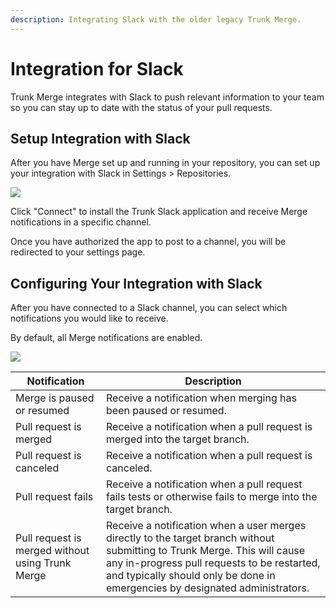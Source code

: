 ```yaml
---
description: Integrating Slack with the older legacy Trunk Merge.
---
```


# Integration for Slack

Trunk Merge integrates with Slack to push relevant information to your team so you can stay up to date with the status of your pull requests.

## Setup Integration with Slack

After you have Merge set up and running in your repository, you can set up your integration with Slack in Settings > Repositories.

![ ](https://files.readme.io/9fd48c3-Screen_Shot_2022-09-13_at_2.19.48_PM.png)

Click "Connect" to install the Trunk Slack application and receive Merge notifications in a specific channel.

Once you have authorized the app to post to a channel, you will be redirected to your settings page.

## Configuring Your Integration with Slack

After you have connected to a Slack channel, you can select which notifications you would like to receive.

By default, all Merge notifications are enabled.

![ ](https://files.readme.io/8171abe-Screen_Shot_2022-09-13_at_2.47.00_PM.png)

| Notification                                     | Description                                                                                                                                                                                                                                              |
| ------------------------------------------------ | -------------------------------------------------------------------------------------------------------------------------------------------------------------------------------------------------------------------------------------------------------- |
| Merge is paused or resumed                       | Receive a notification when merging has been paused or resumed.                                                                                                                                                                                          |
| Pull request is merged                           | Receive a notification when a pull request is merged into the target branch.                                                                                                                                                                             |
| Pull request is canceled                         | Receive a notification when a pull request is canceled.                                                                                                                                                                                                  |
| Pull request fails                               | Receive a notification when a pull request fails tests or otherwise fails to merge into the target branch.                                                                                                                                               |
| Pull request is merged without using Trunk Merge | Receive a notification when a user merges directly to the target branch without submitting to Trunk Merge. This will cause any in-progress pull requests to be restarted, and typically should only be done in emergencies by designated administrators. |
